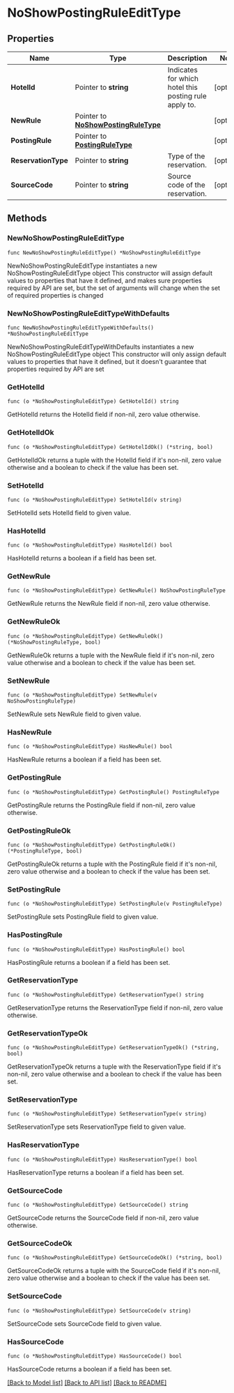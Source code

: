 # NoShowPostingRuleEditType

## Properties

Name | Type | Description | Notes
------------ | ------------- | ------------- | -------------
**HotelId** | Pointer to **string** | Indicates for which hotel this posting rule apply to. | [optional] 
**NewRule** | Pointer to [**NoShowPostingRuleType**](NoShowPostingRuleType.md) |  | [optional] 
**PostingRule** | Pointer to [**PostingRuleType**](PostingRuleType.md) |  | [optional] 
**ReservationType** | Pointer to **string** | Type of the reservation. | [optional] 
**SourceCode** | Pointer to **string** | Source code of the reservation. | [optional] 

## Methods

### NewNoShowPostingRuleEditType

`func NewNoShowPostingRuleEditType() *NoShowPostingRuleEditType`

NewNoShowPostingRuleEditType instantiates a new NoShowPostingRuleEditType object
This constructor will assign default values to properties that have it defined,
and makes sure properties required by API are set, but the set of arguments
will change when the set of required properties is changed

### NewNoShowPostingRuleEditTypeWithDefaults

`func NewNoShowPostingRuleEditTypeWithDefaults() *NoShowPostingRuleEditType`

NewNoShowPostingRuleEditTypeWithDefaults instantiates a new NoShowPostingRuleEditType object
This constructor will only assign default values to properties that have it defined,
but it doesn't guarantee that properties required by API are set

### GetHotelId

`func (o *NoShowPostingRuleEditType) GetHotelId() string`

GetHotelId returns the HotelId field if non-nil, zero value otherwise.

### GetHotelIdOk

`func (o *NoShowPostingRuleEditType) GetHotelIdOk() (*string, bool)`

GetHotelIdOk returns a tuple with the HotelId field if it's non-nil, zero value otherwise
and a boolean to check if the value has been set.

### SetHotelId

`func (o *NoShowPostingRuleEditType) SetHotelId(v string)`

SetHotelId sets HotelId field to given value.

### HasHotelId

`func (o *NoShowPostingRuleEditType) HasHotelId() bool`

HasHotelId returns a boolean if a field has been set.

### GetNewRule

`func (o *NoShowPostingRuleEditType) GetNewRule() NoShowPostingRuleType`

GetNewRule returns the NewRule field if non-nil, zero value otherwise.

### GetNewRuleOk

`func (o *NoShowPostingRuleEditType) GetNewRuleOk() (*NoShowPostingRuleType, bool)`

GetNewRuleOk returns a tuple with the NewRule field if it's non-nil, zero value otherwise
and a boolean to check if the value has been set.

### SetNewRule

`func (o *NoShowPostingRuleEditType) SetNewRule(v NoShowPostingRuleType)`

SetNewRule sets NewRule field to given value.

### HasNewRule

`func (o *NoShowPostingRuleEditType) HasNewRule() bool`

HasNewRule returns a boolean if a field has been set.

### GetPostingRule

`func (o *NoShowPostingRuleEditType) GetPostingRule() PostingRuleType`

GetPostingRule returns the PostingRule field if non-nil, zero value otherwise.

### GetPostingRuleOk

`func (o *NoShowPostingRuleEditType) GetPostingRuleOk() (*PostingRuleType, bool)`

GetPostingRuleOk returns a tuple with the PostingRule field if it's non-nil, zero value otherwise
and a boolean to check if the value has been set.

### SetPostingRule

`func (o *NoShowPostingRuleEditType) SetPostingRule(v PostingRuleType)`

SetPostingRule sets PostingRule field to given value.

### HasPostingRule

`func (o *NoShowPostingRuleEditType) HasPostingRule() bool`

HasPostingRule returns a boolean if a field has been set.

### GetReservationType

`func (o *NoShowPostingRuleEditType) GetReservationType() string`

GetReservationType returns the ReservationType field if non-nil, zero value otherwise.

### GetReservationTypeOk

`func (o *NoShowPostingRuleEditType) GetReservationTypeOk() (*string, bool)`

GetReservationTypeOk returns a tuple with the ReservationType field if it's non-nil, zero value otherwise
and a boolean to check if the value has been set.

### SetReservationType

`func (o *NoShowPostingRuleEditType) SetReservationType(v string)`

SetReservationType sets ReservationType field to given value.

### HasReservationType

`func (o *NoShowPostingRuleEditType) HasReservationType() bool`

HasReservationType returns a boolean if a field has been set.

### GetSourceCode

`func (o *NoShowPostingRuleEditType) GetSourceCode() string`

GetSourceCode returns the SourceCode field if non-nil, zero value otherwise.

### GetSourceCodeOk

`func (o *NoShowPostingRuleEditType) GetSourceCodeOk() (*string, bool)`

GetSourceCodeOk returns a tuple with the SourceCode field if it's non-nil, zero value otherwise
and a boolean to check if the value has been set.

### SetSourceCode

`func (o *NoShowPostingRuleEditType) SetSourceCode(v string)`

SetSourceCode sets SourceCode field to given value.

### HasSourceCode

`func (o *NoShowPostingRuleEditType) HasSourceCode() bool`

HasSourceCode returns a boolean if a field has been set.


[[Back to Model list]](../README.md#documentation-for-models) [[Back to API list]](../README.md#documentation-for-api-endpoints) [[Back to README]](../README.md)


